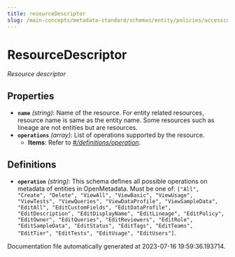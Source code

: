 ```yaml
---
title: resourceDescriptor
slug: /main-concepts/metadata-standard/schemas/entity/policies/accesscontrol/resourcedescriptor
---
```


# ResourceDescriptor

*Resource descriptor*

## Properties

- **`name`** *(string)*: Name of the resource. For entity related resources, resource name is same as the entity name. Some resources such as lineage are not entities but are resources.
- **`operations`** *(array)*: List of operations supported by the resource.
  - **Items**: Refer to *[#/definitions/operation](#definitions/operation)*.
## Definitions

- <a id="definitions/operation"></a>**`operation`** *(string)*: This schema defines all possible operations on metadata of entities in OpenMetadata. Must be one of: `["All", "Create", "Delete", "ViewAll", "ViewBasic", "ViewUsage", "ViewTests", "ViewQueries", "ViewDataProfile", "ViewSampleData", "EditAll", "EditCustomFields", "EditDataProfile", "EditDescription", "EditDisplayName", "EditLineage", "EditPolicy", "EditOwner", "EditQueries", "EditReviewers", "EditRole", "EditSampleData", "EditStatus", "EditTags", "EditTeams", "EditTier", "EditTests", "EditUsage", "EditUsers"]`.


Documentation file automatically generated at 2023-07-16 19:59:36.193714.
